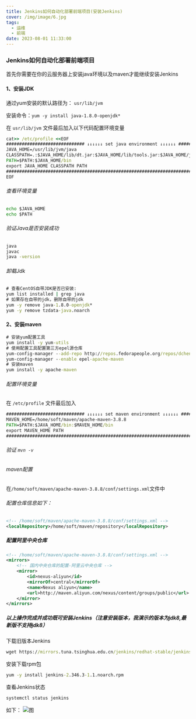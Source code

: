 ```yaml
---
title: Jenkins如何自动化部署前端项目(安装Jenkins)
cover: /img/image/6.jpg
tags:
  - 运维
  - 前端
date: 2023-08-01 11:33:00
---
```


### Jenkins如何自动化部署前端项目

 首先你需要在你的云服务器上安装java环境以及maven才能继续安装Jenkins

#### 1、安装JDK
 通过yum安装的默认路径为： `usr/lib/jvm`
 
安装命令：```yum -y install java-1.8.0-openjdk*```

在 `usr/lib/jvm` 文件最后加入以下代码配置环境变量


```cmd
cat>> /etc/profile <<EOF
############################## ↓↓↓↓↓↓ set java environment ↓↓↓↓↓↓ #############################
JAVA_HOME=/usr/lib/jvm/java
CLASSPATH=.:$JAVA_HOME/lib/dt.jar:$JAVA_HOME/lib/tools.jar:$JAVA_HOME/jre/lib/rt.jar
PATH=$PATH:$JAVA_HOME/bin
export JAVA_HOME CLASSPATH PATH
###############################################################################################
EOF
```

 ###### 查看环境变量
 
 ```cmd
 echo $JAVA_HOME
 echo $PATH
```
 ###### 验证Java是否安装成功
 
 ```cmd
java
javac
java -version
```

 ###### 卸载Jdk
 
 ```cmd
# 查看CentOS自带JDK是否已安装:
yum list installed | grep java
# 如果存在自带的jdk，删除自带的jdk
yum -y remove java-1.8.0-openjdk*
yum -y remove tzdata-java.noarch
```

#### 2、安装maven

```cmd
# 安装yum配置工具
yum install -y yum-utils
# 使用配置工具配置第三方epel源仓库
yum-config-manager --add-repo http://repos.fedorapeople.org/repos/dchen/apache-maven/epel-apache-maven.repo
yum-config-manager --enable epel-apache-maven
# 安装maven
yum install -y apache-maven
```

###### 配置环境变量
在 `/etc/profile` 文件最后加入
```cmd
############################## ↓↓↓↓↓↓ set maven environment ↓↓↓↓↓↓ #############################
MAVEN_HOME=/home/soft/maven/apache-maven-3.8.8
PATH=$PATH:$JAVA_HOME/bin:$MAVEN_HOME/bin
export MAVEN_HOME PATH
################################################################################################
```

###### 验证   `mvn -v`


###### maven配置

在`
/home/soft/maven/apache-maven-3.8.8/conf/settings.xml
`文件中
###### 配置仓库信息如下：
```xml
<!-- /home/soft/maven/apache-maven-3.8.8/conf/settings.xml -->
<localRepository>/home/soft/maven/repository</localRepository>
```
##### 配置阿里中央仓库
```xml
<!-- /home/soft/maven/apache-maven-3.8.8/conf/settings.xml -->
<mirrors>
    <!-- 国内中央仓库的配置-阿里云中央仓库 -->
    <mirror>
        <id>nexus-aliyun</id>
        <mirrorOf>central</mirrorOf>
        <name>Nexus aliyun</name>
        <url>http://maven.aliyun.com/nexus/content/groups/public</url>
    </mirror>
</mirrors>
```
##### 以上操作完成并成功既可安装Jenkins（注意安装版本，我演示的版本为jdk8,最新版不支持jdk8）

下载旧版本Jenkins
```cmd
wget https://mirrors.tuna.tsinghua.edu.cn/jenkins/redhat-stable/jenkins-2.346.3-1.1.noarch.rpm
```
安装下载rpm包
```cmd
yum -y install jenkins-2.346.3-1.1.noarch.rpm
```
查看Jenkins状态
```cmd
systemctl status jenkins
```
如下：
![图](/img/demo.png)
